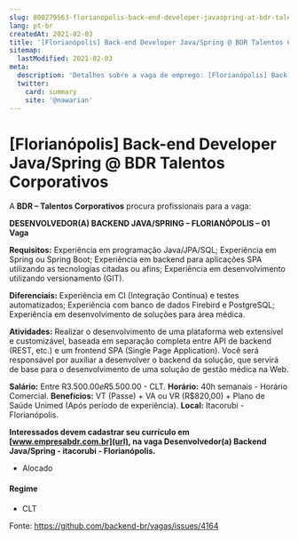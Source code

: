 ```yaml
---
slug: 800279563-florianopolis-back-end-developer-javaspring-at-bdr-talentos-corporativos
lang: pt-br
createdAt: 2021-02-03
title: '[Florianópolis] Back-end Developer Java/Spring @ BDR Talentos Corporativos - Vaga de Emprego'
sitemap:
  lastModified: 2021-02-03
meta:
  description: 'Detalhes sobre a vaga de emprego: [Florianópolis] Back-end Developer Java/Spring @ BDR Talentos Corporativos'
  twitter:
    card: summary
    site: '@nawarian'
---
```


# [Florianópolis] Back-end Developer Java/Spring @ BDR Talentos Corporativos

A **BDR – Talentos Corporativos** procura profissionais para a vaga:

**DESENVOLVEDOR(A) BACKEND JAVA/SPRING – FLORIANÓPOLIS – 01 Vaga** 

**Requisitos:**
Experiência em programação Java/JPA/SQL;
Experiência em Spring ou Spring Boot;
Experiência em backend para aplicações SPA utilizando as tecnologias citadas ou afins;
Experiência em desenvolvimento utilizando versionamento (GIT).

**Diferenciais:** 
Experiência em CI (Integração Contínua) e testes automatizados;
Experiência com banco de dados Firebird e PostgreSQL;
Experiência em desenvolvimento de soluções para área médica.

**Atividades:**
Realizar o desenvolvimento de uma plataforma web extensível e customizável, baseada em separação completa entre API de backend (REST, etc.) e um frontend SPA (Single Page Application). Você será responsável por auxiliar a desenvolver o backend da solução, que servirá de base para o desenvolvimento de uma solução de gestão médica na Web.

**Salário:** Entre R$3.500.00 e R$5.500.00 - CLT.
**Horário:** 40h semanais - Horário Comercial.
**Benefícios:** VT (Passe) + VA ou VR (R$820,00) + Plano de Saúde Unimed (Após período de experiência).
**Local:** Itacorubi - Florianópolis.

**Interessados devem cadastrar seu currículo em [www.empresabdr.com.br](url), na vaga Desenvolvedor(a) Backend Java/Spring - itacorubi - Florianópolis.**

- Alocado

#### Regime
- CLT




Fonte: https://github.com/backend-br/vagas/issues/4164